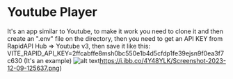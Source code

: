 # Youtube Player

It's an app similar to Youtube, to make it work you need to clone it and then create an ".env" file on the directory, then you need to get an API KEY from RapidAPI Hub => Youtube v3, then save it like this: VITE_RAPID_API_KEY=2ffcabffe8msh0bc550e1b4d5cfdp1fe39ejsn9f0ea3f7c630 (It's an example)
![alt text](https://i.ibb.co/4Y48YLK/Screenshot-2023-12-09-125637.png)https://i.ibb.co/4Y48YLK/Screenshot-2023-12-09-125637.png)
